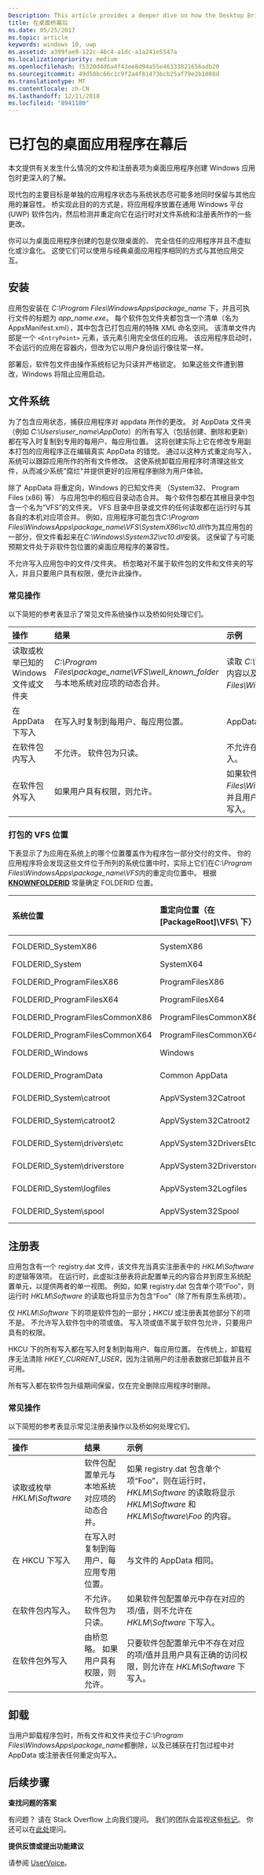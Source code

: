 ```yaml
---
Description: This article provides a deeper dive on how the Desktop Bridge works under the covers.
title: 在桌面桥幕后
ms.date: 05/25/2017
ms.topic: article
keywords: windows 10, uwp
ms.assetid: a399fae9-122c-46c4-a1dc-a1a241e5547a
ms.localizationpriority: medium
ms.openlocfilehash: f5320d4d6a4f43ee8d94a55e46333821656adb20
ms.sourcegitcommit: 49d58bc66c1c9f2a4f81473bcb25af79e2b1088d
ms.translationtype: MT
ms.contentlocale: zh-CN
ms.lasthandoff: 12/11/2018
ms.locfileid: "8941180"
---
```

# <a name="behind-the-scenes-of-your-packaged-desktop-application"></a>已打包的桌面应用程序在幕后

本文提供有关发生什么情况的文件和注册表项为桌面应用程序创建 Windows 应用包时更深入的了解。

现代包的主要目标是单独的应用程序状态与系统状态尽可能多地同时保留与其他应用的兼容性。 桥实现此目的的方式是，将应用程序放置在通用 Windows 平台 (UWP) 软件包内，然后检测并重定向它在运行时对文件系统和注册表所作的一些更改。

你可以为桌面应用程序创建的包是仅限桌面的、 完全信任的应用程序并且不虚拟化或沙盒化。 这使它们可以使用与经典桌面应用程序相同的方式与其他应用交互。

## <a name="installation"></a>安装

应用包安装在 *C:\Program Files\WindowsApps\package_name* 下，并且可执行文件的标题为 *app_name.exe*。 每个软件包文件夹都包含一个清单（名为 AppxManifest.xml），其中包含已打包应用的特殊 XML 命名空间。 该清单文件内部是一个 ```<EntryPoint>``` 元素，该元素引用完全信任的应用。 该应用程序启动时，不会运行的应用在容器内，但改为它以用户身份运行像往常一样。

部署后，软件包文件由操作系统标记为只读并严格锁定。 如果这些文件遭到篡改，Windows 将阻止应用启动。

## <a name="file-system"></a>文件系统

为了包含应用状态，捕获应用程序对 appdata 所作的更改。 对 AppData 文件夹（例如 *C:\Users\user_name\AppData*）的所有写入（包括创建、删除和更新）都在写入时复制到专用的每用户、每应用位置。 这将创建实际上它在修改专用副本打包的应用程序正在编辑真实 AppData 的错觉。 通过以这种方式重定向写入，系统可以跟踪应用所作的所有文件修改。 这使系统卸载应用程序时清理这些文件，从而减少系统"腐烂"并提供更好的应用程序删除为用户体验。

除了 AppData 将重定向，Windows 的已知文件夹 （System32、 Program Files (x86) 等） 与应用包中的相应目录动态合并。 每个软件包都在其根目录中包含一个名为“VFS”的文件夹。 VFS 目录中目录或文件的任何读取都在运行时与其各自的本机对应项合并。 例如，应用程序可能包含*C:\Program Files\WindowsApps\package_name\VFS\SystemX86\vc10.dll*作为其应用包的一部分，但文件看起来在*C:\Windows\System32\vc10.dll*安装。  这保留了与可能预期文件处于非软件包位置的桌面应用程序的兼容性。

不允许写入应用包中的文件/文件夹。 桥忽略对不属于软件包的文件和文件夹的写入，并且只要用户具有权限，便允许此操作。

### <a name="common-operations"></a>常见操作

以下简短的参考表显示了常见文件系统操作以及桥如何处理它们。

操作 | 结果 | 示例
:--- | :--- | :---
读取或枚举已知的 Windows 文件或文件夹 | *C:\Program Files\package_name\VFS\well_known_folder* 与本地系统对应项的动态合并。 | 读取 *C:\Windows\System32* 会返回 *C:\Windows\System32* 的内容以及 *C:\Program Files\WindowsApps\package_name\VFS\SystemX86* 的内容。
在 AppData 下写入 | 在写入时复制到每用户、每应用位置。 | AppData 通常为 *C:\Users\user_name\AppData*。  
在软件包内写入 | 不允许。 软件包为只读。 | 不允许在 *C:\Program Files\WindowsApps\package_name* 下写入。
在软件包外写入 | 如果用户具有权限，则允许。 | 如果软件包不包含 *C:\Program Files\WindowsApps\package_name\VFS\SystemX86\foo.dll*，并且用户具有权限，则允许对 *C:\Windows\System32\foo.dll* 的写入。

### <a name="packaged-vfs-locations"></a>打包的 VFS 位置

下表显示了为应用在系统上的哪个位置覆盖作为程序包一部分交付的文件。 你的应用程序将会发现这些文件位于所列的系统位置中时，实际上它们在*C:\Program Files\WindowsApps\package_name\VFS*内的重定向位置中。 根据 [**KNOWNFOLDERID**](https://msdn.microsoft.com/library/windows/desktop/dd378457.aspx) 常量确定 FOLDERID 位置。

系统位置 | 重定向位置（在 [PackageRoot]\VFS\ 下） | 支持的体系结构
 :--- | :--- | :---
FOLDERID_SystemX86 | SystemX86 | x86, amd64
FOLDERID_System | SystemX64 | amd64
FOLDERID_ProgramFilesX86 | ProgramFilesX86 | x86, amd6
FOLDERID_ProgramFilesX64 | ProgramFilesX64 | amd64
FOLDERID_ProgramFilesCommonX86 | ProgramFilesCommonX86 | x86, amd64
FOLDERID_ProgramFilesCommonX64 | ProgramFilesCommonX64 | amd64
FOLDERID_Windows | Windows | x86, amd64
FOLDERID_ProgramData | Common AppData | x86, amd64
FOLDERID_System\catroot | AppVSystem32Catroot | x86, amd64
FOLDERID_System\catroot2 | AppVSystem32Catroot2 | x86, amd64
FOLDERID_System\drivers\etc | AppVSystem32DriversEtc | x86, amd64
FOLDERID_System\driverstore | AppVSystem32Driverstore | x86, amd64
FOLDERID_System\logfiles | AppVSystem32Logfiles | x86, amd64
FOLDERID_System\spool | AppVSystem32Spool | x86, amd64

## <a name="registry"></a>注册表

应用包含有一个 registry.dat 文件，该文件充当真实注册表中的 *HKLM\Software* 的逻辑等效项。 在运行时，此虚拟注册表将此配置单元的内容合并到原生系统配置单元，以提供两者的单一视图。 例如，如果 registry.dat 包含单个项“Foo”，则运行时 *HKLM\Software* 的读取也将显示为包含“Foo”（除了所有原生系统项）。

仅 *HKLM\Software* 下的项是软件包的一部分；*HKCU* 或注册表其他部分下的项不是。 不允许写入软件包中的项或值。 写入项或值不属于软件包允许，只要用户具有的权限。

HKCU 下的所有写入都在写入时复制到每用户、每应用位置。 在传统上，卸载程序无法清除 *HKEY_CURRENT_USER*，因为注销用户的注册表数据已卸载并且不可用。

所有写入都在软件包升级期间保留，仅在完全删除应用程序时删除。

### <a name="common-operations"></a>常见操作

以下简短的参考表显示常见注册表操作以及桥如何处理它们。

操作 | 结果 | 示例
:--- | :--- | :---
读取或枚举 *HKLM\Software* | 软件包配置单元与本地系统对应项的动态合并。 | 如果 registry.dat 包含单个项“Foo”，则在运行时，*HKLM\Software* 的读取将显示 *HKLM\Software* 和 *HKLM\Software\Foo* 的内容。
在 HKCU 下写入 | 在写入时复制到每用户、每应用专用位置。 | 与文件的 AppData 相同。
在软件包内写入。 | 不允许。 软件包为只读。 | 如果软件包配置单元中存在对应的项/值，则不允许在 *HKLM\Software* 下写入。
在软件包外写入 | 由桥忽略。 如果用户具有权限，则允许。 | 只要软件包配置单元中不存在对应的项/值并且用户具有正确的访问权限，则允许在 *HKLM\Software* 下写入。

## <a name="uninstallation"></a>卸载

当用户卸载程序包时，所有文件和文件夹位于*C:\Program Files\WindowsApps\package_name*都删除，以及已捕获在打包过程中对 AppData 或注册表任何重定向写入。

## <a name="next-steps"></a>后续步骤

**查找问题的答案**

有问题？ 请在 Stack Overflow 上向我们提问。 我们的团队会监视这些[标记](http://stackoverflow.com/questions/tagged/project-centennial+or+desktop-bridge)。 你还可以在[此处](https://social.msdn.microsoft.com/Forums/en-US/home?filter=alltypes&sort=relevancedesc&searchTerm=%5BDesktop%20Converter%5D)提问。

**提供反馈或提出功能建议**

请参阅 [UserVoice](https://wpdev.uservoice.com/forums/110705-universal-windows-platform/category/161895-desktop-bridge-centennial)。
